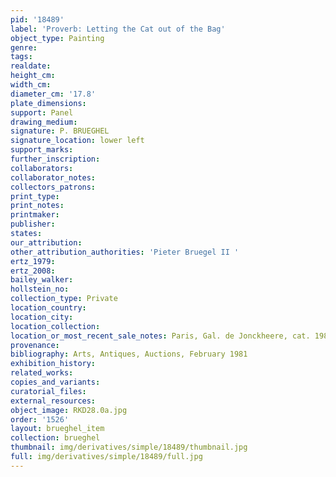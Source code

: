 ```yaml
---
pid: '18489'
label: 'Proverb: Letting the Cat out of the Bag'
object_type: Painting
genre: 
tags: 
realdate: 
height_cm: 
width_cm: 
diameter_cm: '17.8'
plate_dimensions: 
support: Panel
drawing_medium: 
signature: P. BRUEGHEL
signature_location: lower left
support_marks: 
further_inscription: 
collaborators: 
collaborator_notes: 
collectors_patrons: 
print_type: 
print_notes: 
printmaker: 
publisher: 
states: 
our_attribution: 
other_attribution_authorities: 'Pieter Bruegel II '
ertz_1979: 
ertz_2008: 
bailey_walker: 
hollstein_no: 
collection_type: Private
location_country: 
location_city: 
location_collection: 
location_or_most_recent_sale_notes: Paris, Gal. de Jonckheere, cat. 1982
provenance: 
bibliography: Arts, Antiques, Auctions, February 1981
exhibition_history: 
related_works: 
copies_and_variants: 
curatorial_files: 
external_resources: 
object_image: RKD28.0a.jpg
order: '1526'
layout: brueghel_item
collection: brueghel
thumbnail: img/derivatives/simple/18489/thumbnail.jpg
full: img/derivatives/simple/18489/full.jpg
---
```

